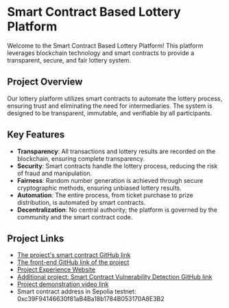# Smart Contract Based Lottery Platform

Welcome to the Smart Contract Based Lottery Platform! This platform leverages blockchain technology and smart contracts to provide a transparent, secure, and fair lottery system.

## Project Overview

Our lottery platform utilizes smart contracts to automate the lottery process, ensuring trust and eliminating the need for intermediaries. The system is designed to be transparent, immutable, and verifiable by all participants.

## Key Features

- **Transparency**: All transactions and lottery results are recorded on the blockchain, ensuring complete transparency.
- **Security**: Smart contracts handle the lottery process, reducing the risk of fraud and manipulation.
- **Fairness**: Random number generation is achieved through secure cryptographic methods, ensuring unbiased lottery results.
- **Automation**: The entire process, from ticket purchase to prize distribution, is automated by smart contracts.
- **Decentralization**: No central authority; the platform is governed by the community and the smart contract code.

## Project Links
- [The project's smart contract GitHub link](https://github.com/ruiczhu/lucky7NumLottery.git)
- [The front-end GitHub link of the project](https://github.com/ruiczhu/lucky7FrontEnd.git)
- [Project Experience Website](https://lucky7-ada869af4099.herokuapp.com/)
- [Additional project: Smart Contract Vulnerability Detection GitHub link](https://github.com/ruiczhu/smart-contract-vulnerability-detector-by-slither.git)
- [Project demonstration video link](https://youtu.be/OH5gqRU7aIU)
- Smart contract address in Sepolia testnet: 0xc39F94146630f81aB4Ba18b1784B053170A8E3B2
